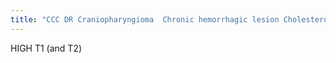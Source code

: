 ```yaml
---
title: "CCC DR Craniopharyngioma  Chronic hemorrhagic lesion Cholesterol cyst or granuloma Dermoid Rathke's cleft cyst"
---
```

HIGH T1 (and T2)

